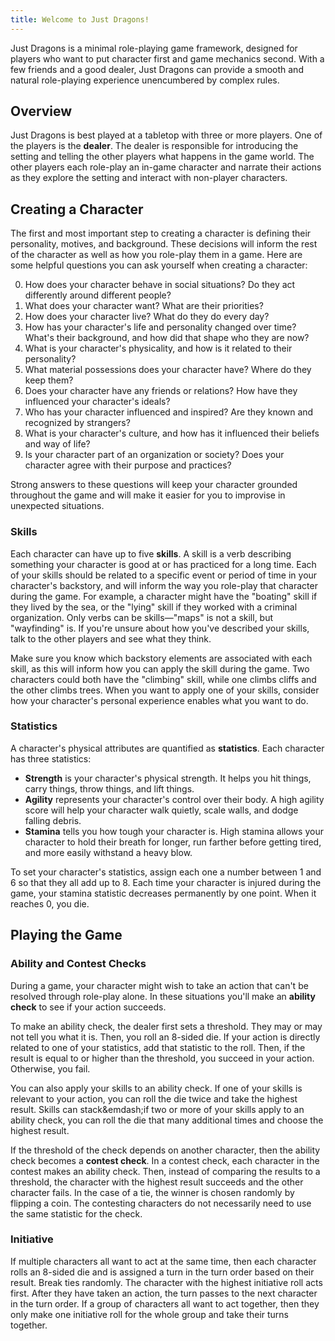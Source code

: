 ```yaml
---
title: Welcome to Just Dragons!
---
```


Just Dragons is a minimal role-playing game framework, designed for players who want to put character first and game mechanics second. With a few friends and a good dealer, Just Dragons can provide a smooth and natural role-playing experience unencumbered by complex rules.

## Overview

Just Dragons is best played at a tabletop with three or more players. One of the players is the **dealer**. The dealer is responsible for introducing the setting and telling the other players what happens in the game world. The other players each role-play an in-game character and narrate their actions as they explore the setting and interact with non-player characters.

## Creating a Character

The first and most important step to creating a character is defining their personality, motives, and background. These decisions will inform the rest of the character as well as how you role-play them in a game. Here are some helpful questions you can ask yourself when creating a character:

0. How does your character behave in social situations? Do they act differently around different people?
1. What does your character want? What are their priorities?
2. How does your character live? What do they do every day?
3. How has your character's life and personality changed over time? What's their background, and how did that shape who they are now?
4. What is your character's physicality, and how is it related to their personality?
5. What material possessions does your character have? Where do they keep them?
6. Does your character have any friends or relations? How have they influenced your character's ideals?
7. Who has your character influenced and inspired? Are they known and recognized by strangers?
8. What is your character's culture, and how has it influenced their beliefs and way of life?
9. Is your character part of an organization or society? Does your character agree with their purpose and practices?

Strong answers to these questions will keep your character grounded throughout the game and will make it easier for you to improvise in unexpected situations.

### Skills

Each character can have up to five **skills**. A skill is a verb describing something your character is good at or has practiced for a long time. Each of your skills should be related to a specific event or period of time in your character's backstory, and will inform the way you role-play that character during the game. For example, a character might have the "boating" skill if they lived by the sea, or the "lying" skill if they worked with a criminal organization. Only verbs can be skills&mdash;"maps" is not a skill, but "wayfinding" is. If you're unsure about how you've described your skills, talk to the other players and see what they think.

Make sure you know which backstory elements are associated with each skill, as this will inform how you can apply the skill during the game. Two characters could both have the "climbing" skill, while one climbs cliffs and the other climbs trees. When you want to apply one of your skills, consider how your character's personal experience enables what you want to do.

### Statistics

A character's physical attributes are quantified as **statistics**. Each character has three statistics:

- **Strength** is your character's physical strength. It helps you hit things, carry things, throw things, and lift things.
- **Agility** represents your character's control over their body. A high agility score will help your character walk quietly, scale walls, and dodge falling debris.
- **Stamina** tells you how tough your character is. High stamina allows your character to hold their breath for longer, run farther before getting tired, and more easily withstand a heavy blow.

To set your character's statistics, assign each one a number between 1 and 6 so that they all add up to 8. Each time your character is injured during the game, your stamina statistic decreases permanently by one point. When it reaches 0, you die.

## Playing the Game

### Ability and Contest Checks

During a game, your character might wish to take an action that can't be resolved through role-play alone. In these situations you'll make an **ability check** to see if your action succeeds.

To make an ability check, the dealer first sets a threshold. They may or may not tell you what it is. Then, you roll an 8-sided die. If your action is directly related to one of your statistics, add that statistic to the roll. Then, if the result is equal to or higher than the threshold, you succeed in your action. Otherwise, you fail.

You can also apply your skills to an ability check. If one of your skills is relevant to your action, you can roll the die twice and take the highest result. Skills can stack&emdash;if two or more of your skills apply to an ability check, you can roll the die that many additional times and choose the highest result.

If the threshold of the check depends on another character, then the ability check becomes a **contest check**. In a contest check, each character in the contest makes an ability check. Then, instead of comparing the results to a threshold, the character with the highest result succeeds and the other character fails. In the case of a tie, the winner is chosen randomly by flipping a coin. The contesting characters do not necessarily need to use the same statistic for the check.

### Initiative

If multiple characters all want to act at the same time, then each character rolls an 8-sided die and is assigned a turn in the turn order based on their result. Break ties randomly. The character with the highest initiative roll acts first. After they have taken an action, the turn passes to the next character in the turn order. If a group of characters all want to act together, then they only make one initiative roll for the whole group and take their turns together.

